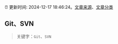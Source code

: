 :alarm_clock: 更新时间: 2024-12-17 18:46:24。[文章来源](/README.md)、[文章分类](/TAGS.md)

## Git、SVN


> 关键字：`Git`、`SVN`



